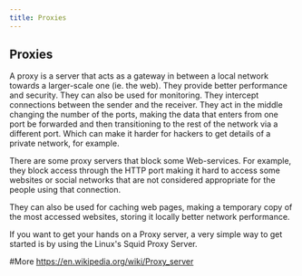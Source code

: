 ```yaml
---
title: Proxies
---
```

## Proxies

A proxy is a server that acts as a gateway in between a local network towards a larger-scale one (ie. the web). They provide better performance and security. They can also be used for monitoring. They intercept connections between the sender and the receiver. They act in the middle changing the number of the ports, making the data that enters from one port be forwarded and then transitioning to the rest of the network via a different port. Which can make it harder for hackers to get details of a private network, for example. 

There are some proxy servers that block some Web-services. For example, they block access through the HTTP port making it hard to access some websites or social networks that are not considered appropriate for the people using that connection. 

They can also be used for caching web pages, making a temporary copy of the most accessed websites, storing it locally better network performance. 

If you want to get your hands on a Proxy server, a very simple way to get started is by using the Linux's Squid Proxy Server.


#More
https://en.wikipedia.org/wiki/Proxy_server
